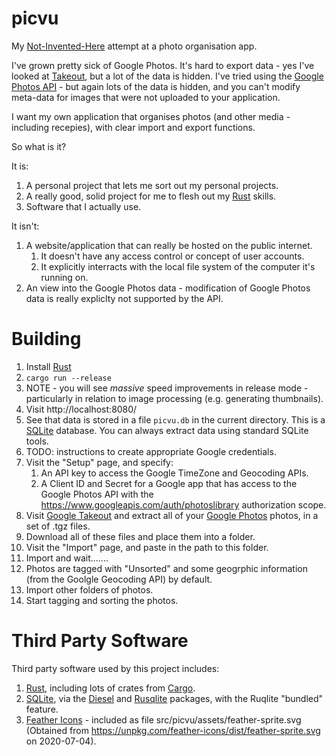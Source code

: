 # picvu

My [Not-Invented-Here](https://en.wikipedia.org/wiki/Not_invented_here) attempt at a photo organisation app.

I've grown pretty sick of Google Photos. It's hard to export data - yes I've
looked at [Takeout](https://takeout.google.com/), but a lot of the data is hidden.
I've tried using the [Google Photos API](https://developers.google.com/photos) -
but again lots of the data is hidden, and you can't modify meta-data for images
that were not uploaded to your application.

I want my own application that organises photos (and other media - including
recepies), with clear import and export functions.

So what is it?

It is:
1. A personal project that lets me sort out my personal projects.
2. A really good, solid project for me to flesh out my
   [Rust](https://www.rust-lang.org/) skills.
3. Software that I actually use.

It isn't:
1. A website/application that can really be hosted on the public internet.
   1. It doesn't have any access control or concept of user accounts.
   2. It explicitly interracts with the local file system of the computer
      it's running on.
2. An view into the Google Photos data - modification of Google Photos
   data is really expliclty not supported by the API.

# Building
1. Install [Rust](https://www.rust-lang.org/)
2. `cargo run --release`
3. NOTE - you will see *massive* speed improvements in release mode -
   particularly in relation to image processing (e.g. generating
   thumbnails).
4. Visit http://localhost:8080/
5. See that data is stored in a file `picvu.db` in the current directory.
   This is a [SQLite](https://www.sqlite.org/) database. You can always
   extract data using standard SQLite tools.
6. TODO: instructions to create appropriate Google credentials.
7. Visit the "Setup" page, and specify:
   1. An API key to access the Google TimeZone and Geocoding APIs.
   2. A Client ID and Secret for a Google app that has access to
      the Google Photos API with the https://www.googleapis.com/auth/photoslibrary
      authorization scope.
8. Visit [Google Takeout](https://takeout.google.com) and extract all of your
   [Google Photos](https://photos.google.com) photos, in a set of .tgz files.
9. Download all of these files and place them into a folder.
10. Visit the "Import" page, and paste in the path to this folder.
11. Import and wait.......
12. Photos are tagged with "Unsorted" and some geogrphic information
    (from the Goolgle Geocoding API) by default.
13. Import other folders of photos.
14. Start tagging and sorting the photos.

# Third Party Software
Third party software used by this project includes:
1. [Rust](https://rust-lang.org/), including lots of
   crates from [Cargo](https://crates.io/).
2. [SQLite](https://www.sqlite.org/), via the
   [Diesel](https://crates.io/crates/diesel) and
   [Rusqlite](https://crates.io/crates/rusqlite) packages, with
   the Ruqlite "bundled" feature.
3. [Feather Icons](https://feathericons.com/) - included as file
   src/picvu/assets/feather-sprite.svg (Obtained from
   https://unpkg.com/feather-icons/dist/feather-sprite.svg on 2020-07-04).